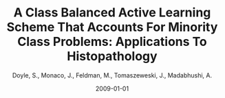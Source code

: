 ﻿---
title: "A Class Balanced Active Learning Scheme That Accounts For Minority Class Problems: Applications To Histopathology"
author: Doyle, S., Monaco, J., Feldman, M., Tomaszeweski, J., Madabhushi, A.
status: Published
type: conference
citation: "A Class Balanced Active Learning Scheme That Accounts For Minority Class Problems: Applications To Histopathology, <em>2009 MICCAI Workshop: Optical Tissue Image Analysis in Microscopy, Histopathology and Endoscopy</em>, 2009"
comments: no
doi: none
date: 2009-01-01
publishdate: 2009-01-01
---

&nbsp;
